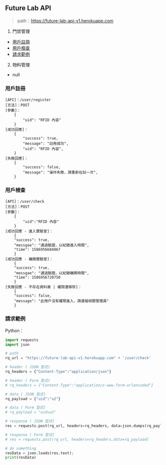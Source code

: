 ## Future Lab API

> path：https://future-lab-api-v1.herokuapp.com

1. 門禁管理

- [用戶註冊](#用戶註冊)
- [用戶檢查](#用戶檢查)
- [請求範例](#請求範例)

2. 物料管理

- null

### 用戶註冊

```plain
[API]：/user/register
[方法]：POST
[參數]：
    {
        "uid": "RFID 內容"
    }
[成功回應]：
    {
        "success": true,
        "message": "註冊成功",
        "uid": "RFID 內容",
    }
[失敗回應]：
    {
        "success": false,
        "message": "操作失敗，請重新在試一次",
    }
```

### 用戶檢查

```plain
[API]：/user/check
[方法]：POST
[參數]：
    {
        "uid":"RFID 內容"
    }
[成功回應 - 進入實驗室]：
    {
    "success": true,
    "messgae": "通過驗證，以紀錄進入時間",
    "time": 1586956684067
    }
[成功回應 - 離開實驗室]：
    {
    "success": true,
    "messgae": "通過驗證，以紀錄離開時間",
    "time": 1586956720750
    }
[失敗回應 - 不存在資料庫 | 權限遭移除]：
    {
    "success": false,
    "message": "此用戶沒有權限進入，請連絡相關管理員"
    }

```

### 請求範例

Python：

```py
import requests
import json

# path
rq_url = "https://future-lab-api-v1.herokuapp.com" + '/user/check'

# header ( JSON 型式)
rq_headers = {"Content-Type":"application/json"}

# header ( Form 型式)
# rq_headers = {"Content-Type":"application/x-www-form-urlencoded"}

# data ( JSON 型式)
rq_payload = {"uid":"u2"}

# data ( Form 型式)
# rq_payload = "uid=u2"

# response ( JSON 型式)
res = requests.post(rq_url, headers=rq_headers, data=json.dumps(rq_payload))

# response ( Form 型式)
# res = requests.post(rq_url, headers=rq_headers,data=rq_payload)

# do something
resData = json.loads(res.text);
print(resData)
```
